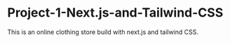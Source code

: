 # Project-1-Next.js-and-Tailwind-CSS
This is an online clothing store build with next.js and tailwind CSS.

